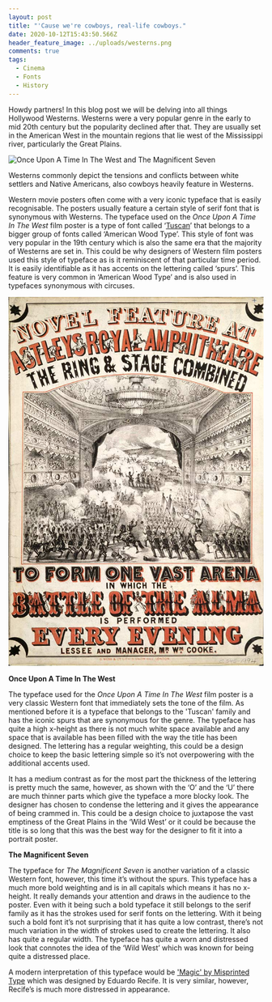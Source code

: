 ```yaml
---
layout: post
title: "'Cause we're cowboys, real-life cowboys."
date: 2020-10-12T15:43:50.566Z
header_feature_image: ../uploads/westerns.png
comments: true
tags:
  - Cinema
  - Fonts
  - History
---
```

Howdy partners! In this blog post we will be delving into all things Hollywood Westerns. Westerns were a very popular genre in the early to mid 20th century but the popularity declined after that. They are usually set in the American West in the mountain regions that lie west of the Mississippi river, particularly the Great Plains.

![Once Upon A Time In The West and The Magnificent Seven](../uploads/western-collage.png)

Westerns commonly depict the tensions and conflicts between white settlers and Native Americans, also cowboys heavily feature in Westerns.

Western movie posters often come with a very iconic typeface that is easily recognisable. The posters usually feature a certain style of serif font that is synonymous with Westerns. The typeface used on the *Once Upon A Time In The West* film poster is a type of font called ‘[Tuscan](https://woodtype.org/blogs/news/91-antique-tuscans-in-america)’ that belongs to a bigger group of fonts called ‘American Wood Type’. This style of font was very popular in the 19th century which is also the same era that the majority of Westerns are set in. This could be why designers of Western film posters used this style of typeface as is it reminiscent of that particular time period. It is easily identifiable as it has accents on the lettering called ‘spurs’. This feature is very common in ‘American Wood Type’ and is also used in typefaces synonymous with circuses.

![Circus Poster](../uploads/circus.jpg)

**Once Upon A Time In The West**

The typeface used for the *Once Upon A Time In The West* film poster is a very classic Western font that immediately sets the tone of the film. As mentioned before it is a typeface that belongs to the 'Tuscan' family and has the iconic spurs that are synonymous for the genre. The typeface has quite a high x-height as there is not much white space available and any space that is available has been filled with the way the title has been designed. The lettering has a regular weighting, this could be a design choice to keep the basic lettering simple so it’s not overpowering with the additional accents used.

It has a medium contrast as for the most part the thickness of the lettering is pretty much the same, however, as shown with the ‘O’ and the ‘U’ there are much thinner parts which give the typeface a more blocky look. The designer has chosen to condense the lettering and it gives the appearance of being crammed in. This could be a design choice to juxtapose the vast emptiness of the Great Plains in the ‘Wild West’ or it could be because the title is so long that this was the best way for the designer to fit it into a portrait poster.

**The Magnificent Seven**

The typeface for *The Magnificent Seven* is another variation of a classic Western font, however, this time it’s without the spurs. This typeface has a much more bold weighting and is in all capitals which means it has no x-height. It really demands your attention and draws in the audience to the poster. Even with it being such a bold typeface it still belongs to the serif family as it has the strokes used for serif fonts on the lettering. With it being such a bold font it’s not surprising that it has quite a low contrast, there’s not much variation in the width of strokes used to create the lettering. It also has quite a regular width. The typeface has quite a worn and distressed look that connotes the idea of the ‘Wild West’ which was known for being quite a distressed place.

A modern interpretation of this typeface would be ['Magic' by Misprinted Type](https://www.myfonts.com/fonts/misprinted/magic/) which was designed by Eduardo Recife. It is very similar, however, Recife’s is much more distressed in appearance.